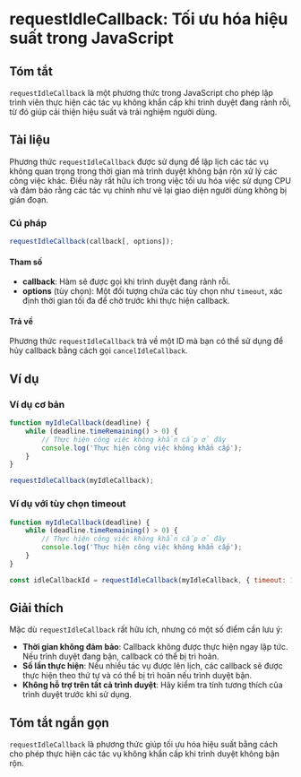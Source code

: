 <!--
Meta Description: # requestIdleCallback: Tối ưu hóa hiệu suất trong JavaScript ## Tóm tắt `requestIdleCallback` là một phương thức trong JavaScript cho phép lập trình v...
Meta Keywords: không, thực, hiện, requestidlecallback, trình
-->

# requestIdleCallback: Tối ưu hóa hiệu suất trong JavaScript

## Tóm tắt
`requestIdleCallback` là một phương thức trong JavaScript cho phép lập trình viên thực hiện các tác vụ không khẩn cấp khi trình duyệt đang rảnh rỗi, từ đó giúp cải thiện hiệu suất và trải nghiệm người dùng.

## Tài liệu
Phương thức `requestIdleCallback` được sử dụng để lập lịch các tác vụ không quan trọng trong thời gian mà trình duyệt không bận rộn xử lý các công việc khác. Điều này rất hữu ích trong việc tối ưu hóa việc sử dụng CPU và đảm bảo rằng các tác vụ chính như vẽ lại giao diện người dùng không bị gián đoạn.

### Cú pháp
```javascript
requestIdleCallback(callback[, options]);
```

#### Tham số
- **callback**: Hàm sẽ được gọi khi trình duyệt đang rảnh rỗi.
- **options** (tùy chọn): Một đối tượng chứa các tùy chọn như `timeout`, xác định thời gian tối đa để chờ trước khi thực hiện callback.

#### Trả về
Phương thức `requestIdleCallback` trả về một ID mà bạn có thể sử dụng để hủy callback bằng cách gọi `cancelIdleCallback`.

## Ví dụ
### Ví dụ cơ bản
```javascript
function myIdleCallback(deadline) {
    while (deadline.timeRemaining() > 0) {
        // Thực hiện công việc không khẩn cấp ở đây
        console.log('Thực hiện công việc không khẩn cấp');
    }
}

requestIdleCallback(myIdleCallback);
```

### Ví dụ với tùy chọn timeout
```javascript
function myIdleCallback(deadline) {
    while (deadline.timeRemaining() > 0) {
        // Thực hiện công việc không khẩn cấp ở đây
        console.log('Thực hiện công việc không khẩn cấp');
    }
}

const idleCallbackId = requestIdleCallback(myIdleCallback, { timeout: 1000 });
```

## Giải thích
Mặc dù `requestIdleCallback` rất hữu ích, nhưng có một số điểm cần lưu ý:
- **Thời gian không đảm bảo**: Callback không được thực hiện ngay lập tức. Nếu trình duyệt đang bận, callback có thể bị trì hoãn.
- **Số lần thực hiện**: Nếu nhiều tác vụ được lên lịch, các callback sẽ được thực hiện theo thứ tự và có thể bị trì hoãn nếu trình duyệt bận.
- **Không hỗ trợ trên tất cả trình duyệt**: Hãy kiểm tra tính tương thích của trình duyệt trước khi sử dụng.

## Tóm tắt ngắn gọn
`requestIdleCallback` là phương thức giúp tối ưu hóa hiệu suất bằng cách cho phép thực hiện các tác vụ không khẩn cấp khi trình duyệt không bận rộn.